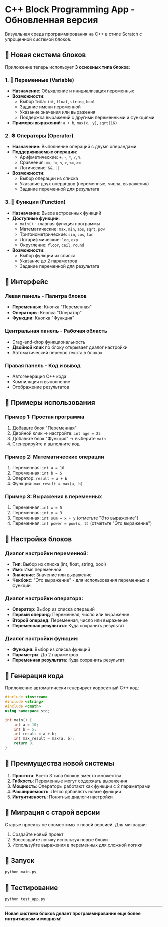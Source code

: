# C++ Block Programming App - Обновленная версия

Визуальная среда программирования на C++ в стиле Scratch с упрощенной системой блоков.

## 🎯 Новая система блоков

Приложение теперь использует **3 основных типа блоков**:

### 1. 📝 Переменные (Variable)
- **Назначение**: Объявление и инициализация переменных
- **Возможности**:
  - Выбор типа: `int`, `float`, `string`, `bool`
  - Задание имени переменной
  - Указание значения или выражения
  - Поддержка выражений с другими переменными и функциями
- **Примеры выражений**: `a + b`, `max(x, y)`, `sqrt(16)`

### 2. ⚙️ Операторы (Operator)
- **Назначение**: Выполнение операций с двумя операндами
- **Поддерживаемые операции**:
  - Арифметические: `+`, `-`, `*`, `/`, `%`
  - Сравнения: `==`, `!=`, `<`, `>`, `<=`, `>=`
  - Логические: `&&`, `||`
- **Возможности**:
  - Выбор операции из списка
  - Указание двух операндов (переменные, числа, выражения)
  - Задание переменной для результата

### 3. 🔧 Функции (Function)
- **Назначение**: Вызов встроенных функций
- **Доступные функции**:
  - `main()` - главная функция программы
  - Математические: `max`, `min`, `abs`, `sqrt`, `pow`
  - Тригонометрические: `sin`, `cos`, `tan`
  - Логарифмические: `log`, `exp`
  - Округление: `floor`, `ceil`, `round`
- **Возможности**:
  - Выбор функции из списка
  - Указание до 2 параметров
  - Задание переменной для результата

## 🎨 Интерфейс

### Левая панель - Палитра блоков
- **Переменные**: Кнопка "Переменная"
- **Операторы**: Кнопка "Оператор"  
- **Функции**: Кнопка "Функция"

### Центральная панель - Рабочая область
- Drag-and-drop функциональность
- **Двойной клик** по блоку открывает диалог настройки
- Автоматический перенос текста в блоках

### Правая панель - Код и вывод
- Автогенерация C++ кода
- Компиляция и выполнение
- Отображение результатов

## 🚀 Примеры использования

### Пример 1: Простая программа
1. Добавьте блок "Переменная"
2. Двойной клик → настройте: `int age = 25`
3. Добавьте блок "Функция" → выберите `main`
4. Сгенерируйте и выполните код

### Пример 2: Математические операции
1. Переменная: `int a = 10`
2. Переменная: `int b = 5`
3. Оператор: `result = a + b`
4. Функция: `max_result = max(a, b)`

### Пример 3: Выражения в переменных
1. Переменная: `int x = 5`
2. Переменная: `int y = 3`
3. Переменная: `int sum = x + y` (отметьте "Это выражение")
4. Переменная: `int power = pow(x, 2)` (отметьте "Это выражение")

## 🔧 Настройка блоков

### Диалог настройки переменной:
- **Тип**: Выбор из списка (int, float, string, bool)
- **Имя**: Имя переменной
- **Значение**: Значение или выражение
- **Чекбокс**: "Это выражение" - для использования переменных и функций

### Диалог настройки оператора:
- **Оператор**: Выбор из списка операций
- **Первый операнд**: Переменная, число или выражение
- **Второй операнд**: Переменная, число или выражение
- **Переменная результата**: Куда сохранить результат

### Диалог настройки функции:
- **Функция**: Выбор из списка функций
- **Параметры**: До 2 параметров
- **Переменная результата**: Куда сохранить результат

## 📝 Генерация кода

Приложение автоматически генерирует корректный C++ код:

```cpp
#include <iostream>
#include <string>
#include <cmath>
using namespace std;

int main() {
    int a = 10;
    int b = 5;
    int result = a + b;
    int max_result = max(a, b);
    return 0;
}
```

## 🎯 Преимущества новой системы

1. **Простота**: Всего 3 типа блоков вместо множества
2. **Гибкость**: Переменные могут содержать выражения
3. **Мощность**: Операторы работают как функции с 2 параметрами
4. **Расширяемость**: Легко добавлять новые функции
5. **Интуитивность**: Понятные диалоги настройки

## 🔄 Миграция с старой версии

Старые проекты не совместимы с новой версией. Для миграции:
1. Создайте новый проект
2. Воссоздайте логику используя новые блоки
3. Используйте выражения в переменных для сложной логики

## 🚀 Запуск

```bash
python main.py
```

## 🧪 Тестирование

```bash
python test_app.py
```

---

**Новая система блоков делает программирование еще более интуитивным и мощным!**
